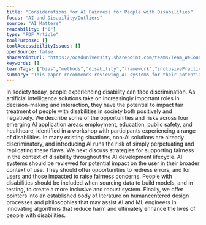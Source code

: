 ```yaml
---
title: "Considerations for AI Fairness for People with Disabilities"
focus: "AI and Disability/Outliers"
source: "AI Matters"
readability: ["I"]
type: "PDF Article"
toolPurpose: []
toolAccessibilityIssues: []
openSource: false
sharePointUrl: "https://ocaduniversity.sharepoint.com/teams/Team_WeCount/Shared%20Documents/Resources%20and%20Tools/Literature%20(curated)/Considerations%20for%20AI%20fairness%20for%20people%20with%20disabilities.pdf"
keywords: []
learnTags: ["bias","methods","disability","framework","inclusivePractice"]
summary: "This paper recommends reviewing AI systems for their potential impact on the user in their broader context of use, and including people with disabilities when sourcing data to build models and when testing, to create a more inclusive and robust system. "
---
```

In society today, people experiencing disability can face discrimination. As artificial intelligence solutions take on increasingly important roles in decision-making and interaction, they have the potential to impact fair treatment of people with disabilities in society both positively and negatively. We describe some of the opportunities and risks across four emerging AI application areas: employment, education, public safety, and healthcare, identified in a workshop with participants experiencing a range of disabilities. In many existing situations, non-AI solutions are already discriminatory, and introducing AI runs the risk of simply perpetuating and replicating these flaws. We next discuss strategies for supporting fairness in the context of disability throughout the AI development lifecycle. AI systems should be reviewed for potential impact on the user in their broader context of use. They should offer opportunities to redress errors, and for users and those impacted to raise fairness concerns. People with disabilities should be included when sourcing data to build models, and in testing, to create a more inclusive and robust system. Finally, we offer pointers into an established body of literature on humancentered design processes and philosophies that may assist AI and ML engineers in innovating algorithms that reduce harm and ultimately enhance the lives of people with disabilities.
